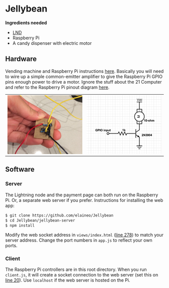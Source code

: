# Jellybean

**Ingredients needed**
 * [LND](https://github.com/lightningnetwork/lnd)
 * Raspberry Pi 
 * A candy dispenser with electric motor

## Hardware

Vending machine and Raspberry Pi instructions [here](https://medium.com/@eiaine/selling-real-world-goods-with-a-21-bitcoin-computer-c413ffe8376c#59a9). Basically you will need to wire up a simple common-emitter amplifier to give the Raspberry Pi GPIO pins enough power to drive a motor. Ignore the stuff about the 21 Computer and refer to the Raspberry Pi pinout diagram [here](https://pinout.xyz/).

<table>
  <tr><td>
<img src="https://raw.githubusercontent.com/elaineo/Jellybean/master/docs/ce-amplifier.jpg" width="300">
  </td><td>
<img src="https://raw.githubusercontent.com/elaineo/Jellybean/master/docs/ce-circuit.png" width="300">
  </tr>
</table>

## Software

### Server
The Lightning node and the payment page can both run on the Raspberry Pi. Or, a separate web server if you prefer. Instructions for installing the web app:
```
$ git clone https://github.com/elaineo/Jellybean
$ cd Jellybean/jellybean-server
$ npm install
```
Modify the web socket address in `views/index.html` ([line 278](https://github.com/elaineo/Jellybean/blob/eb1c719d8ad8b485dc4b5b0ef19116f4374ae64b/jellybean-server/views/index.html#L278)) to match your server address. Change the port numbers in `app.js` to reflect your own ports.

### Client
The Raspberry Pi controllers are in this root directory. When you run `client.js`, it will create a socket connection to the web server (set this on [line 20](https://github.com/elaineo/Jellybean/blob/eb1c719d8ad8b485dc4b5b0ef19116f4374ae64b/app.js#L20)). Use `localhost` if the web server is hosted on the Pi.
